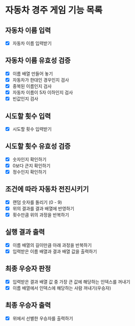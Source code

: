 # 자동차 경주 게임 기능 목록

## 자동차 이름 입력

- [x] 자동차 이름 입력받기

## 자동차 이름 유효성 검증

- [x] 이름 배열 만들어 놓기
- [x] 자동차가 한대인 경우인지 검사
- [x] 중복된 이름인지 검사
- [x] 자동차 이름이 5자 이하인지 검사
- [x] 빈값인지 검사

## 시도할 횟수 입력

- [x] 시도할 횟수 입력받기

## 시도할 횟수 유효성 검증

- [x] 숫자인지 확인하기
- [x] 0보다 큰지 확인하기
- [x] 정수인지 확인하기

## 조건에 따라 자동차 전진시키기

- [x] 랜덤 숫자를 돌리기 (0 - 9)
- [x] 위의 결과를 결과 배열에 반영하기
- [x] 횟수만큼 위의 과정을 반복하기

## 실행 결과 출력

- [x] 이름 배열의 길이만큼 아래 과정을 반복하기
- [x] 입력받은 이름 배열과 결과 배열 값을 출력하기

## 최종 우승자 판정

- [x] 입력받은 결과 배열 값 중 가장 큰 값에 해당하는 인덱스를 꺼내기
- [x] 이름 배열에서 인덱스에 해당하는 사람 꺼내기(우승자)

## 최종 우승자 출력

- [x] 위에서 선별한 우승자를 출력하기
